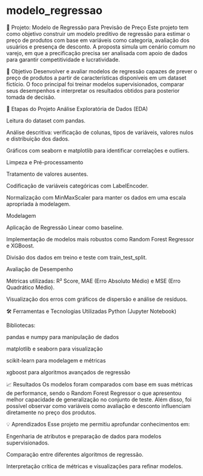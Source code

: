 # modelo_regressao

🔢 Projeto: Modelo de Regressão para Previsão de Preço
Este projeto tem como objetivo construir um modelo preditivo de regressão para estimar o preço de produtos com base em variáveis como categoria, avaliação dos usuários e presença de desconto. A proposta simula um cenário comum no varejo, em que a precificação precisa ser analisada com apoio de dados para garantir competitividade e lucratividade.

🎯 Objetivo
Desenvolver e avaliar modelos de regressão capazes de prever o preço de produtos a partir de características disponíveis em um dataset fictício. O foco principal foi treinar modelos supervisionados, comparar seus desempenhos e interpretar os resultados obtidos para posterior tomada de decisão.

🧪 Etapas do Projeto
Análise Exploratória de Dados (EDA)

Leitura do dataset com pandas.

Análise descritiva: verificação de colunas, tipos de variáveis, valores nulos e distribuição dos dados.

Gráficos com seaborn e matplotlib para identificar correlações e outliers.

Limpeza e Pré-processamento

Tratamento de valores ausentes.

Codificação de variáveis categóricas com LabelEncoder.

Normalização com MinMaxScaler para manter os dados em uma escala apropriada à modelagem.

Modelagem

Aplicação de Regressão Linear como baseline.

Implementação de modelos mais robustos como Random Forest Regressor e XGBoost.

Divisão dos dados em treino e teste com train_test_split.

Avaliação de Desempenho

Métricas utilizadas: R² Score, MAE (Erro Absoluto Médio) e MSE (Erro Quadrático Médio).

Visualização dos erros com gráficos de dispersão e análise de resíduos.

🛠️ Ferramentas e Tecnologias Utilizadas
Python (Jupyter Notebook)

Bibliotecas:

pandas e numpy para manipulação de dados

matplotlib e seaborn para visualização

scikit-learn para modelagem e métricas

xgboost para algoritmos avançados de regressão

📈 Resultados
Os modelos foram comparados com base em suas métricas de performance, sendo o Random Forest Regressor o que apresentou melhor capacidade de generalização no conjunto de teste. Além disso, foi possível observar como variáveis como avaliação e desconto influenciam diretamente no preço dos produtos.

💡 Aprendizados
Esse projeto me permitiu aprofundar conhecimentos em:

Engenharia de atributos e preparação de dados para modelos supervisionados.

Comparação entre diferentes algoritmos de regressão.

Interpretação crítica de métricas e visualizações para refinar modelos.
